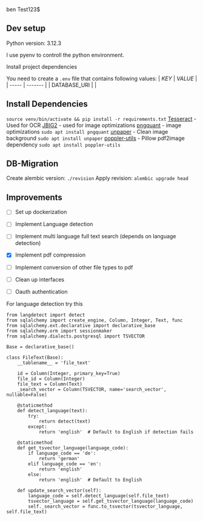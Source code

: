 ben
Test123$

## Dev setup
Python version: 3.12.3

I use pyenv to controll the python environment. 

Install project dependencies

You need to create a `.env` file that contains following values:
| *KEY* | *VALUE* |
| ----- | ------- |
| DATABASE_URI |  |


## Install Dependencies
`source venv/bin/activate && pip install -r requirements.txt`
[Tesseract](https://medium.com/@nothanjack/easy-installation-of-tesseract-ocr-on-debian-12-terminal-walkthrough-13120ec7d98c) - Used for OCR
[JBIG2](https://ocrmypdf.readthedocs.io/en/latest/jbig2.html) - used for image optimizations
[pngquant](https://pngquant.org/) - image optimizations ```sudo apt install pngquant```
[unpaper](https://github.com/unpaper/unpaper) - Clean image background ```sudo apt install unpaper```
[poppler-utils](https://poppler.freedesktop.org/) - Pillow pdf2image dependency ```sudo apt install poppler-utils```


## DB-Migration
Create alembic version: `./revision`
Apply revision: `alembic upgrade head`

## Improvements
- [ ] Set up dockerization
- [ ] Implement Language detection
- [ ] Implement multi language full text search (depends on language detection)
- [x] Implement pdf compression
- [ ] Implement conversion of other file types to pdf
- [ ] Clean up interfaces
- [ ] Oauth authentication




For language detection try this
```
from langdetect import detect
from sqlalchemy import create_engine, Column, Integer, Text, func
from sqlalchemy.ext.declarative import declarative_base
from sqlalchemy.orm import sessionmaker
from sqlalchemy.dialects.postgresql import TSVECTOR

Base = declarative_base()

class FileText(Base):
    __tablename__ = 'file_text'

    id = Column(Integer, primary_key=True)
    file_id = Column(Integer)
    file_text = Column(Text)
    _search_vector = Column(TSVECTOR, name='search_vector', nullable=False)

    @staticmethod
    def detect_language(text):
        try:
            return detect(text)
        except:
            return 'english'  # Default to English if detection fails

    @staticmethod
    def get_tsvector_language(language_code):
        if language_code == 'de':
            return 'german'
        elif language_code == 'en':
            return 'english'
        else:
            return 'english'  # Default to English

    def update_search_vector(self):
        language_code = self.detect_language(self.file_text)
        tsvector_language = self.get_tsvector_language(language_code)
        self._search_vector = func.to_tsvector(tsvector_language, self.file_text)

```